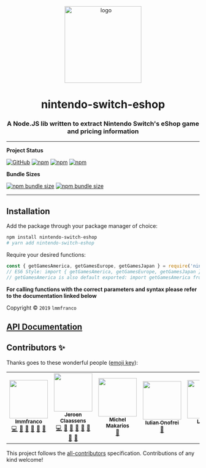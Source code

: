 <div align="center">
  <p>
  <a href="https://www.npmjs.com/package/nintendo-switch-eshop"><img src="https://cdn.favware.tech/img/nintendoeshop.png" height="200" alt="logo"/></a>
  </p>

  <p>
<h1> nintendo-switch-eshop </h1>
<h3> A Node.JS lib written to extract Nintendo Switch's eShop game and pricing information </h3>
  </p>
</div>

---

**Project Status**

[![GitHub](https://img.shields.io/github/license/lmmfranco/nintendo-switch-eshop?logo=github&style=flat-square)](https://github.com/lmmfranco/nintendo-switch-eshop/blob/master/LICENSE)
[![npm](https://img.shields.io/npm/v/nintendo-switch-eshop?color=crimson&label=nintendo-switch-eshop%20version&logo=npm&style=flat-square)](https://www.npmjs.com/package/nintendo-switch-eshop)
[![npm](https://img.shields.io/npm/dw/nintendo-switch-eshop?color=crimson&label=NPM%20Weekly%20Downloads&logo=npm&style=flat-square)](https://www.npmjs.com/package/nintendo-switch-eshop)
[![npm](https://img.shields.io/npm/dt/nintendo-switch-eshop?color=crimson&label=NPM%20Total%20Downloads&logo=npm&style=flat-square)](https://www.npmjs.com/package/nintendo-switch-eshop)

**Bundle Sizes**

[![npm bundle size](https://img.shields.io/bundlephobia/min/nintendo-switch-eshop?label=nintendo-switch-eshop%20-%20minified&logo=webpack&style=flat-square)](https://bundlephobia.com/result?p=nintendo-switch-eshop)
[![npm bundle size](https://img.shields.io/bundlephobia/minzip/nintendo-switch-eshop?label=nintendo-switch-eshop%20-%20minzipped&logo=webpack&style=flat-square)](https://bundlephobia.com/result?p=nintendo-switch-eshop)

---

## Installation

Add the package through your package manager of choice:

```sh
npm install nintendo-switch-eshop
# yarn add nintendo-switch-eshop
```

Require your desired functions:

```js
const { getGamesAmerica, getGamesEurope, getGamesJapan } = require('nintendo-switch-eshop');
// ES6 Style: import { getGamesAmerica, getGamesEurope, getGamesJapan } from 'nintendo-switch-eshop';
// getGamesAmerica is also default exported: import getGamesAmerica from 'nintendo-switch-eshop';
```

**For calling functions with the correct parameters and syntax please refer to the documentation linked below**

Copyright © `2019` `lmmfranco`

## [API Documentation](https://lmmfranco.github.io/nintendo-switch-eshop)

## Contributors ✨

Thanks goes to these wonderful people ([emoji key](https://allcontributors.org/docs/en/emoji-key)):

<!-- ALL-CONTRIBUTORS-LIST:START - Do not remove or modify this section -->
<!-- prettier-ignore-start -->
<!-- markdownlint-disable -->
<table>
  <tr>
    <td align="center"><a href="https://github.com/lmmfranco"><img src="https://avatars2.githubusercontent.com/u/5719409?v=4?s=100" width="100px;" alt=""/><br /><sub><b>lmmfranco</b></sub></a><br /><a href="https://github.com/lmmfranco/nintendo-switch-eshop/commits?author=lmmfranco" title="Code">💻</a> <a href="#ideas-lmmfranco" title="Ideas, Planning, & Feedback">🤔</a> <a href="#projectManagement-lmmfranco" title="Project Management">📆</a> <a href="#question-lmmfranco" title="Answering Questions">💬</a> <a href="https://github.com/lmmfranco/nintendo-switch-eshop/pulls?q=is%3Apr+reviewed-by%3Almmfranco" title="Reviewed Pull Requests">👀</a> <a href="https://github.com/lmmfranco/nintendo-switch-eshop/commits?author=lmmfranco" title="Documentation">📖</a></td>
    <td align="center"><a href="https://favware.tech/"><img src="https://avatars3.githubusercontent.com/u/4019718?v=4?s=100" width="100px;" alt=""/><br /><sub><b>Jeroen Claassens</b></sub></a><br /><a href="https://github.com/lmmfranco/nintendo-switch-eshop/commits?author=Favna" title="Code">💻</a> <a href="#ideas-Favna" title="Ideas, Planning, & Feedback">🤔</a> <a href="#projectManagement-Favna" title="Project Management">📆</a> <a href="#question-Favna" title="Answering Questions">💬</a> <a href="https://github.com/lmmfranco/nintendo-switch-eshop/pulls?q=is%3Apr+reviewed-by%3AFavna" title="Reviewed Pull Requests">👀</a> <a href="#userTesting-Favna" title="User Testing">📓</a> <a href="#maintenance-Favna" title="Maintenance">🚧</a> <a href="https://github.com/lmmfranco/nintendo-switch-eshop/commits?author=Favna" title="Documentation">📖</a></td>
    <td align="center"><a href="https://github.com/mmakarios"><img src="https://avatars0.githubusercontent.com/u/9814055?v=4?s=100" width="100px;" alt=""/><br /><sub><b>Michel Makarios</b></sub></a><br /><a href="https://github.com/lmmfranco/nintendo-switch-eshop/commits?author=mmakarios" title="Documentation">📖</a></td>
    <td align="center"><a href="http://iulianonofrei.com/"><img src="https://avatars0.githubusercontent.com/u/5748627?v=4?s=100" width="100px;" alt=""/><br /><sub><b>Iulian Onofrei</b></sub></a><br /><a href="https://github.com/lmmfranco/nintendo-switch-eshop/commits?author=revolter" title="Documentation">📖</a></td>
    <td align="center"><a href="https://github.com/Lililiuliu"><img src="https://avatars3.githubusercontent.com/u/52712459?v=4?s=100" width="100px;" alt=""/><br /><sub><b>Lililiuliu</b></sub></a><br /><a href="https://github.com/lmmfranco/nintendo-switch-eshop/issues?q=author%3ALililiuliu" title="Bug reports">🐛</a> <a href="https://github.com/lmmfranco/nintendo-switch-eshop/commits?author=Lililiuliu" title="Code">💻</a></td>
    <td align="center"><a href="https://github.com/ende124"><img src="https://avatars1.githubusercontent.com/u/3050747?v=4?s=100" width="100px;" alt=""/><br /><sub><b>ende124</b></sub></a><br /><a href="https://github.com/lmmfranco/nintendo-switch-eshop/issues?q=author%3Aende124" title="Bug reports">🐛</a> <a href="https://github.com/lmmfranco/nintendo-switch-eshop/commits?author=ende124" title="Code">💻</a></td>
    <td align="center"><a href="https://github.com/junyeonglee"><img src="https://avatars3.githubusercontent.com/u/53418618?v=4?s=100" width="100px;" alt=""/><br /><sub><b>junyeonglee</b></sub></a><br /><a href="https://github.com/lmmfranco/nintendo-switch-eshop/issues?q=author%3Ajunyeonglee" title="Bug reports">🐛</a> <a href="https://github.com/lmmfranco/nintendo-switch-eshop/commits?author=junyeonglee" title="Code">💻</a></td>
  </tr>
</table>

<!-- markdownlint-enable -->
<!-- prettier-ignore-end -->

<!-- ALL-CONTRIBUTORS-LIST:END -->

This project follows the [all-contributors](https://github.com/all-contributors/all-contributors) specification. Contributions of any kind welcome!
